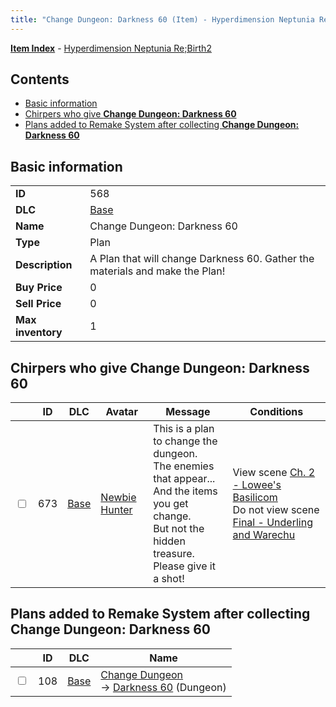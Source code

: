 ```yaml
---
title: "Change Dungeon: Darkness 60 (Item) - Hyperdimension Neptunia Re;Birth2"
---
```


[**Item Index**](/neptunia/rb2/item/index.html) - [Hyperdimension Neptunia Re;Birth2](/neptunia/rb2)

## Contents

- [Basic information](#basic-information)
- [Chirpers who give **Change Dungeon: Darkness 60**](#chirpers-who-give-change-dungeon-darkness-60)
- [Plans added to Remake System after collecting **Change Dungeon: Darkness 60**](#plans-added-to-remake-system-after-collecting-change-dungeon-darkness-60)

## Basic information

|   |   |
| -- | -- |
| **ID** | 568 |
| **DLC** | [Base](/neptunia/rb2/dlc/0-base.html) |
| **Name** | Change Dungeon: Darkness 60 |
| **Type** | Plan |
| **Description** | A Plan that will change Darkness 60. Gather the materials and make the Plan! |
| **Buy Price** | 0 |
| **Sell Price** | 0 |
| **Max inventory** | 1 |

## Chirpers who give **Change Dungeon: Darkness 60**

|    | ID | DLC | Avatar | Message | Conditions |
| -- | -- | --- | ------ | ------- | ---------- |
| <input type="checkbox" id="rb2-chirper-event-0-673" class="trackbox" /> | 673 | [Base](/neptunia/rb2/dlc/0-base.html) | [Newbie Hunter](/neptunia/rb2/avatar/0-113-newbie-hunter.html) | This is a plan to change the dungeon.<br />The enemies that appear...<br />And the items you get change.<br />But not the hidden treasure.<br />Please give it a shot! | View scene [Ch. 2 - Lowee's Basilicom](/neptunia/rb2/scene/0-156-ch-2-lowees-basilicom.html)<br />Do not view scene [Final - Underling and Warechu](/neptunia/rb2/scene/0-468-final-underling-and-warechu.html) |

## Plans added to Remake System after collecting **Change Dungeon: Darkness 60**

|    | ID | DLC | Name |
| -- | -- | --- | ---- |
| <input type="checkbox" id="rb2-remake-0-108" class="trackbox" /> | 108 | [Base](/neptunia/rb2/dlc/0-base.html) | [Change Dungeon](/neptunia/rb2/remake/0-108-change-dungeon.html)<br />→ [Darkness 60](/neptunia/rb2/dungeon/0-2-darkness-60.html) (Dungeon) |